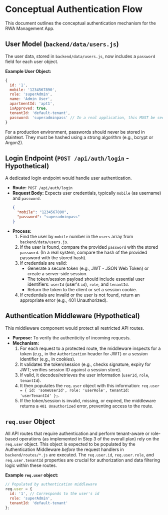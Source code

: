 # Conceptual Authentication Flow

This document outlines the conceptual authentication mechanism for the RWA Management App.

## User Model (`backend/data/users.js`)

The user data, stored in `backend/data/users.js`, now includes a `password` field for each user object.

**Example User Object:**
```javascript
{
  id: '1',
  mobile: '1234567890',
  role: 'superAdmin',
  name: 'Admin User',
  apartmentId: 'apt1',
  isApproved: true,
  tenantId: 'default-tenant',
  password: 'superadminpass' // In a real application, this MUST be securely hashed and salted.
}
```
For a production environment, passwords should never be stored in plaintext. They must be hashed using a strong algorithm (e.g., bcrypt or Argon2).

## Login Endpoint (`POST /api/auth/login` - Hypothetical)

A dedicated login endpoint would handle user authentication.

*   **Route:** `POST /api/auth/login`
*   **Request Body:** Expects user credentials, typically `mobile` (as username) and `password`.
    ```json
    {
      "mobile": "1234567890",
      "password": "superadminpass"
    }
    ```
*   **Process:**
    1.  Find the user by `mobile` number in the `users` array from `backend/data/users.js`.
    2.  If the user is found, compare the provided `password` with the stored `password`. (In a real system, compare the hash of the provided password with the stored hash).
    3.  If credentials are valid:
        *   Generate a secure token (e.g., JWT - JSON Web Token) or create a server-side session.
        *   The token/session payload should include essential user identifiers: `userId` (user's `id`), `role`, and `tenantId`.
        *   Return the token to the client or set a session cookie.
    4.  If credentials are invalid or the user is not found, return an appropriate error (e.g., 401 Unauthorized).

## Authentication Middleware (Hypothetical)

This middleware component would protect all restricted API routes.

*   **Purpose:** To verify the authenticity of incoming requests.
*   **Mechanism:**
    1.  For each request to a protected route, the middleware inspects for a token (e.g., in the `Authorization` header for JWT) or a session identifier (e.g., in cookies).
    2.  It validates the token/session (e.g., checks signature, expiry for JWT; verifies session ID against a session store).
    3.  If valid, it decodes/retrieves the user information (`userId`, `role`, `tenantId`).
    4.  It then populates the `req.user` object with this information: `req.user = { id: 'someUserId', role: 'userRole', tenantId: 'userTenantId' };`.
    5.  If the token/session is invalid, missing, or expired, the middleware returns a `401 Unauthorized` error, preventing access to the route.

## `req.user` Object

All API routes that require authentication and perform tenant-aware or role-based operations (as implemented in Step 3 of the overall plan) rely on the `req.user` object. This object is expected to be populated by the Authentication Middleware *before* the request handlers in `backend/routes/*.js` are executed. The `req.user.id`, `req.user.role`, and `req.user.tenantId` properties are crucial for authorization and data filtering logic within these routes.

**Example `req.user` object:**
```javascript
// Populated by authentication middleware
req.user = {
  id: '1', // Corresponds to the user's id
  role: 'superAdmin',
  tenantId: 'default-tenant'
};
```
